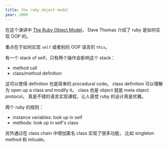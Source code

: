 ```yaml
---
title: the ruby object model
year: 2009
---
```


在这个演讲中 [The Ruby Object Model](https://www.youtube.com/watch?v=X2sgQ38UDVY)，
Dave Thomas 介绍了 ruby 是如何实现 OOP 的。

重点在于如何实现 `self` 或者别的 OOP 语言的 `this`。

有一个 stack of self，只有两个操作会影响这个 stack：

- method call
- class/method definition

这可以使得 definition 也是简单的 procedural code。
class definition 可以理解为 open up a class and modify it。
class 也是 object 就是 meta object protocol。
真是不错的语言实现课程，让人感觉 ruby 的设计真是优雅。

两个 ruby 的规则：

- instance variables: look up in self
- methods: look up in self's class

另外通过在 class chain 中增加匿名 class 实现了很多功能，
比如 singleton method 和 inlcude。
